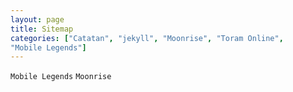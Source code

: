 ```yaml
---
layout: page
title: Sitemap
categories: ["Catatan", "jekyll", "Moonrise", "Toram Online",
"Mobile Legends"]
---
```



`Mobile Legends`
`Moonrise`





